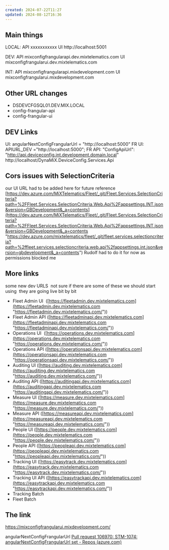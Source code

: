 ```yaml
---
created: 2024-07-22T11:27
updated: 2024-08-12T16:36
---
```

## Main things

LOCAL:
API  xxxxxxxxxxx
UI    http://localhost:5001

DEV:
API  mixconfigfrangularapi.dev.mixtelematics.com
UI    mixconfigfrangularui.dev.mixtelematics.com
 
INT:
API   mixconfigfrangularapi.mixdevelopment.com
UI      mixconfigfrangularui.mixdevelopment.com

## Other URL changes

- DSDEVCFGSQL01.DEV.MIX.LOCAL
- config-frangular-api
- config-frangular-ui

## DEV Links

UI: angularNextConfigFrangularUrl = "http://localhost:5000"
	FR UI: APIURL_DEV ="http://localhost:5000";
		FR API: "ConfigApiUrl": "http://api.deviceconfig.int.development.domain.local"
			http://localhost/DynaMiX.DeviceConfig.Services.Api
			

## Cors issues with SelectionCriteria

our UI URL had to be added here for future reference
[https://dev.azure.com/MiXTelematics/Fleet/_git/Fleet.Services.SelectionCriteria?path=%2FFleet.Services.SelectionCriteria.Web.Api%2Fappsettings.INT.json&version=GBDevelopment&_a=contents](https://dev.azure.com/MiXTelematics/Fleet/_git/Fleet.Services.SelectionCriteria?path=%2FFleet.Services.SelectionCriteria.Web.Api%2Fappsettings.INT.json&version=GBDevelopment&_a=contents "https://dev.azure.com/mixtelematics/fleet/_git/fleet.services.selectioncriteria?path=%2ffleet.services.selectioncriteria.web.api%2fappsettings.int.json&version=gbdevelopment&_a=contents")
Rudolf had to do it for now as permissions blocked me

## More links

some new dev URLS  not sure if there are some of these we should start using  they are going live bit by bit

- Fleet Admin UI  ([https://fleetadmin.dev.mixtelematics.com](https://fleetadmin.dev.mixtelematics.com "https://fleetadmin.dev.mixtelematics.com/"))
- Fleet Admin API ([https://fleetadminapi.dev.mixtelematics.com](https://fleetadminapi.dev.mixtelematics.com "https://fleetadminapi.dev.mixtelematics.com/"))
- Operations UI  ([https://operations.dev.mixtelematics.com](https://operations.dev.mixtelematics.com "https://operations.dev.mixtelematics.com/"))
- Operations API ([https://operationsapi.dev.mixtelematics.com](https://operationsapi.dev.mixtelematics.com "https://operationsapi.dev.mixtelematics.com/"))
- Auditing UI ([https://auditing.dev.mixtelematics.com](https://auditing.dev.mixtelematics.com "https://auditing.dev.mixtelematics.com/"))
- Auditing API ([https://auditingapi.dev.mixtelematics.com](https://auditingapi.dev.mixtelematics.com "https://auditingapi.dev.mixtelematics.com/"))
- Measure UI ([https://measure.dev.mixtelematics.com](https://measure.dev.mixtelematics.com "https://measure.dev.mixtelematics.com/"))
- Measure API ([https://measureapi.dev.mixtelematics.com](https://measureapi.dev.mixtelematics.com "https://measureapi.dev.mixtelematics.com/"))
- People UI ([https://people.dev.mixtelematics.com](https://people.dev.mixtelematics.com "https://people.dev.mixtelematics.com/"))
- People API ([https://peopleapi.dev.mixtelematics.com](https://peopleapi.dev.mixtelematics.com "https://peopleapi.dev.mixtelematics.com/"))
- Tracking UI ([https://easytrack.dev.mixtelematics.com](https://easytrack.dev.mixtelematics.com "https://easytrack.dev.mixtelematics.com/"))
- Tracking UI API ([https://easytrackapi.dev.mixtelematics.com](https://easytrackapi.dev.mixtelematics.com "https://easytrackapi.dev.mixtelematics.com/"))
- Tracking Batch
- Fleet Batch

## The  link

https://mixconfigfrangularui.mixdevelopment.com/




angularNextConfigFrangularUrl 
[Pull request 106970: STM-1074: angularNextConfigFrangularUrl set - Repos (azure.com)](https://dev.azure.com/MiXTelematics/Common/_git/MiX.Fleet.UI/pullrequest/106970?_a=files)

